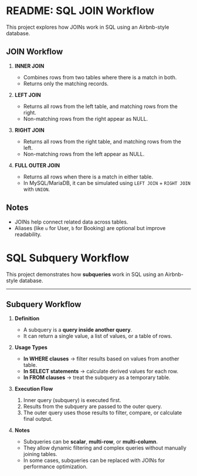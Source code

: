# README: SQL JOIN Workflow

This project explores how JOINs work in SQL using an Airbnb-style database.

## JOIN Workflow

1. **INNER JOIN**

   - Combines rows from two tables where there is a match in both.
   - Returns only the matching records.

2. **LEFT JOIN**

   - Returns all rows from the left table, and matching rows from the right.
   - Non-matching rows from the right appear as NULL.

3. **RIGHT JOIN**

   - Returns all rows from the right table, and matching rows from the left.
   - Non-matching rows from the left appear as NULL.

4. **FULL OUTER JOIN**
   - Returns all rows when there is a match in either table.
   - In MySQL/MariaDB, it can be simulated using `LEFT JOIN` + `RIGHT JOIN` with `UNION`.

## Notes

- JOINs help connect related data across tables.
- Aliases (like `u` for User, `b` for Booking) are optional but improve readability.

# SQL Subquery Workflow

This project demonstrates how **subqueries** work in SQL using an Airbnb-style database.

---

## Subquery Workflow

1. **Definition**

   - A subquery is a **query inside another query**.
   - It can return a single value, a list of values, or a table of rows.

2. **Usage Types**

   - **In WHERE clauses** → filter results based on values from another table.
   - **In SELECT statements** → calculate derived values for each row.
   - **In FROM clauses** → treat the subquery as a temporary table.

3. **Execution Flow**

   1. Inner query (subquery) is executed first.
   2. Results from the subquery are passed to the outer query.
   3. The outer query uses those results to filter, compare, or calculate final output.

4. **Notes**
   - Subqueries can be **scalar**, **multi-row**, or **multi-column**.
   - They allow dynamic filtering and complex queries without manually joining tables.
   - In some cases, subqueries can be replaced with JOINs for performance optimization.
